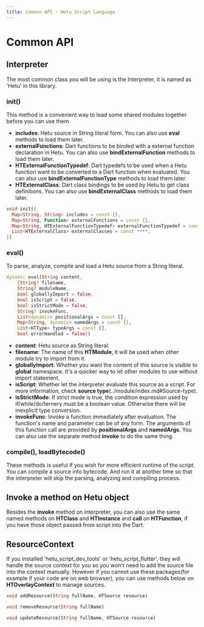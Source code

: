 ```yaml
---
title: Common API - Hetu Script Language
---
```


# Common API

## Interpreter

The most common class you will be using is the Interpreter, it is named as 'Hetu' in this library.

### init()

This method is a convenient way to load some shared modules together before you can use them.

- **includes**: Hetu source in String literal form. You can also use **eval** methods to load them later.
- **externalFunctions**: Dart functions to be binded with a external function declaration in Hetu. You can also use **bindExternalFunction** methods to load them later.
- **HTExternalFunctionTypedef**: Dart typedefs to be used when a Hetu function want to be converted to a Dart function when evaluated. You can also use **bindExternalFunctionType** methods to load them later.
- **HTExternalClass**: Dart class bindings to be used by Hetu to get class definitions. You can also use **bindExternalClass** methods to load them later.

```dart
void init({
  Map<String, String> includes = const {},
  Map<String, Function> externalFunctions = const {},
  Map<String, HTExternalFunctionTypedef> externalFunctionTypedef = const {},
  List<HTExternalClass> externalClasses = const ****,
})
```

### eval()

To parse, analyze, compile and load a Hetu source from a String literal.

```dart
dynamic eval(String content,
    {String? filename,
    String? moduleName,
    bool globallyImport = false,
    bool isScript = false,
    bool isStrictMode = false,
    String? invokeFunc,
    List<dynamic> positionalArgs = const [],
    Map<String, dynamic> namedArgs = const {},
    List<HTType> typeArgs = const [],
    bool errorHandled = false})
```

- **content**: Hetu source as String literal.
- **filename**: The name of this **HTModule**, it will be used when other module try to import from it.
- **globallyImport**: Whether you want the content of this source is visible to **global** namespace. It's a quicker way to let other modules to use without import statement.
- **isScript**: Whether let the interpreter evaluate this source as a script. For more information, check **source type**(../module/index.md#Source-type).
- **isStrictMode**: If strict mode is true, the condition expression used by if/while/do/ternery must be a boolean value. Otherwise there will be inexplicit type conversion.
- **invokeFunc**: Invoke a function immediately after evaluation. The function's name and parameter can be of any form. The arguments of this function call are provided by **positionalArgs** and **namedArgs**. You can also use the separate method **invoke** to do the same thing.

### compile(), loadBytecode()

These methods is useful if you wish for more efficient runtime of the script. You can compile a source into bytecode. And run it at another time so that the interpreter will skip the parsing, analyzing and compiling process.

## Invoke a method on Hetu object

Besides the **invoke** method on interpreter, you can also use the same named methods on **HTClass** and **HTInstance** and **call** on **HTFunction**, if you have those object passed from script into the Dart.

## ResourceContext

If you installed 'hetu_script_dev_tools' or 'hetu_script_flutter', they will handle the source context for you so you won't need to add the source file into the context manually. However if you cannot use these packages(for example if your code are on web browser), you can use methods below on **HTOverlayContext** to manage sources.

```dart
void addResource(String fullName, HTSource resource)

void removeResource(String fullName)

void updateResource(String fullName, HTSource resource)
```
